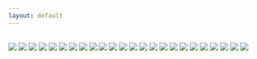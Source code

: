 ```yaml
---
layout: default
---
```


<br>

<img class="profile-picture" src="building_and_windows.jpg">



<img class="profile-picture" src="california.jpg">



<img class="profile-picture" src="bookbag.jpg">



<img class="profile-picture" src="dc.jpg">



<img class="profile-picture" src="google_datakind.jpg">



<img class="profile-picture" src="christmas.jpg">



<img class="profile-picture" src="womens_march.jpg">



<img class="profile-picture" src="dcwindow.jpg">



<img class="profile-picture" src="kentucky_farm.jpg">



<img class="profile-picture" src="vegetables.jpg">



<img class="profile-picture" src="dcbooks.jpg">



<img class="profile-picture" src="apple-sf.jpg">



<img class="profile-picture" src="redwood-tree.jpg">



<img class="profile-picture" src="blankets.jpg">



<img class="profile-picture" src="data-work.jpg">



<img class="profile-picture" src="norfolk.jpg">



<img class="profile-picture" src="democracy.jpg">



<img class="profile-picture" src="beauty.jpg">



<img class="profile-picture" src="playground.jpg">



<img class="profile-picture" src="libaries-children-desks.jpg">



<img class="profile-picture" src="spiritual.jpg">



<img class="profile-picture" src="art.jpg">



<img class="profile-picture" src="chinatown.jpg">



<img class="profile-picture" src="libraries-children.jpg">



<b>

<b>





